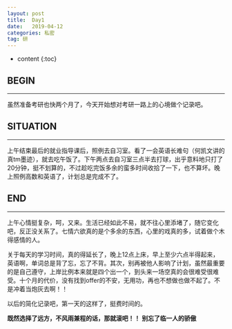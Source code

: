 ```yaml
---
layout: post
title:  Day1
date:   2019-04-12
categories: 私密
tag: 研
---
```


* content
{:toc}


BEGIN
-------------------------------------

-----------------------------------


虽然准备考研也快两个月了，今天开始想对考研一路上的心境做个记录吧。


SITUATION
-------------------------------------------

----------------------------


上午结束最后的就业指导课后，照例去自习室。看了一会英语长难句（何凯文讲的真tm墨迹），就去吃午饭了。下午两点去自习室三点半去打球，出乎意料地只打了20分钟，挺不划算的，不过趁吃完饭多余的蛮多时间收拾了一下，也不算坏。晚上照例高数和英语了，计划总是完成不了。


END
-------------------------------------------------


---------------------


上午心情挺复杂，呵，又来。生活已经如此不易，就不往心里添堵了，随它变化吧，反正没关系了。七情六欲真的是个多余的东西，心里的戏真的多，试着做个木得感情的人。


关于每天的学习时间，真的得延长了，晚上12点上床，早上至少六点半得起来，英语啊，单词总是背了忘，忘了不背。其次，别再被他人影响了计划，虽然最重要的是自己遵守，上岸比例本来就是四个出一个，到头来一场空真的会很难受很难受。十个月的代价，没有找到offer的不安，无用功，再也不想做也做不起了。不是冲着当炮灰去啊！！


以后的简化记录吧，第一天的这样了，挺费时间的。


**既然选择了远方，不风雨兼程的话，那就滚吧！！**
**别忘了临一人的骄傲**



